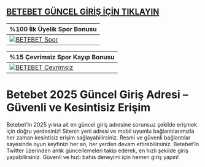 ## <a href="http://yenilink.org/girisadresii">BETEBET GÜNCEL GİRİŞ İÇİN TIKLAYIN</a>


| %100 İlk Üyelik Spor Bonusu |
|----------|
| [![BETEBET Spor](https://groups.google.com/group/betebetguncelgiris/attach/2e2f4a57e29b0/BETEBET2.jpg?part=0.1&view=1)](http://yenilink.org/girisadresii) | 

| %15 Çevrimsiz Spor Kayıp Bonusu |
|----------|
 [![BETEBET Çevrimsiz](https://image.winudf.com/v2/image1/Y29tLnRvZW9sdGFjX3NjcmVlbl8wXzE2Mjg5NTY3MDJfMDg2/screen-0.jpg?fakeurl=1&type=.jpg)](http://yenilink.org/girisadresii) |


# Betebet 2025 Güncel Giriş Adresi – Güvenli ve Kesintisiz Erişim


Betebet’in 2025 yılına ait en güncel giriş adresine sorunsuz şekilde erişmek için doğru yerdesiniz! Sitenin yeni adresi ve mobil uyumlu bağlantılarımızla her zaman kesintisiz erişim sağlayabilirsiniz. Resmi ve güvenli bağlantılar sayesinde oyun keyfinizi her an, her yerden devam ettirebilirsiniz. Betebet’in Twitter üzerinden anlık güncellemeleri takip ederek, en hızlı şekilde giriş yapabilirsiniz. Güvenli ve hızlı bahis deneyimi için hemen giriş yapın!
